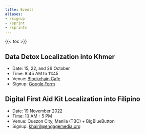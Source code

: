 ```yaml
---
title: Events
aliases:
- /signup
- /sprint
- /sprints
---
```


{{< toc >}}

## Data Detox Localization into Khmer
- Date: 15, 22, and 29 October
- Time: 8:45 AM to 11:45
- Venue: [Blockchain Cafe](https://goo.gl/maps/exAviqj5JsrDGEpv5)
- Signup: [Google Form](https://forms.gle/y76FWjV3SWGpQKRb8)

## Digital First Aid Kit Localization into Filipino
- Date: 19 November 2022
- Time: 10 AM - 5 PM
- Venue: Quezon City, Manila (TBC) + BigBlueButton
- Signup: [khairil@engagemedia.org](mailto:khairil@engagemedia.org)
